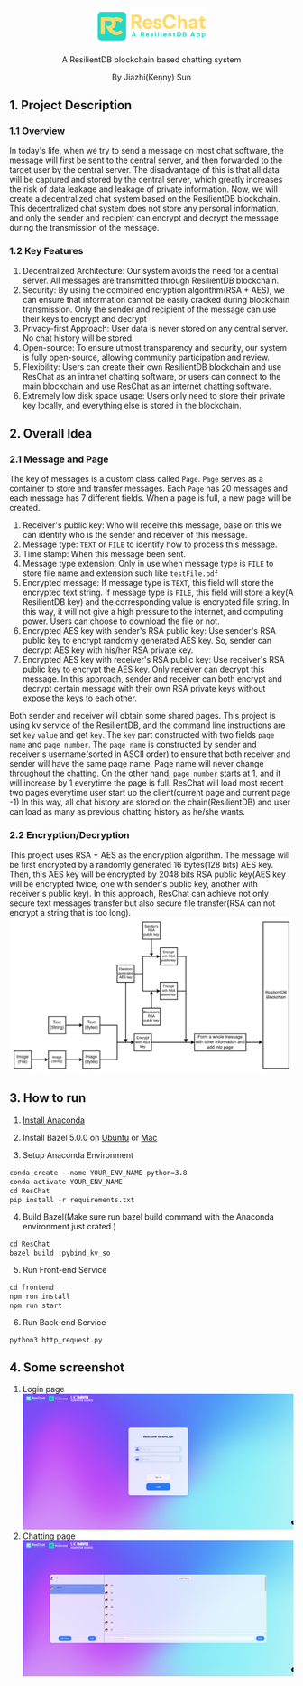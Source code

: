 
<p align="center">
  <img src="../assets/images/reschat/reschat_logo.svg" alt="ResChat" width="200"/>
</p>

<p align="center">A ResilientDB blockchain based chatting system</p>
<p align="center">By Jiazhi(Kenny) Sun</p>


## 1. Project Description
### 1.1 Overview
In today's life, when we try to send a message on most chat software, the message will first be sent to the central server,
and then forwarded to the target user by the central server.
The disadvantage of this is that all data will be captured and stored by the central server,
which greatly increases the risk of data leakage and leakage of private information.
Now, we will create a decentralized chat system based on the ResilientDB blockchain.
This decentralized chat system does not store any personal information,
and only the sender and recipient can encrypt and decrypt the message during the transmission of the message.

### 1.2 Key Features
1. Decentralized Architecture: Our system avoids the need for a central server. All messages are transmitted through ResilientDB blockchain.
2. Security: By using the combined encryption algorithm(RSA + AES), we can ensure that information cannot be easily cracked during blockchain transmission. Only the sender and recipient of the message can use their keys to encrypt and decrypt
3. Privacy-first Approach: User data is never stored on any central server. No chat history will be stored.
4. Open-source: To ensure utmost transparency and security, our system is fully open-source, allowing community participation and review.
5. Flexibility: Users can create their own ResilientDB blockchain and use ResChat as an intranet chatting software, or users can connect to the main blockchain and use ResChat as an internet chatting software.
6. Extremely low disk space usage: Users only need to store their private key locally, and everything else is stored in the blockchain.

## 2. Overall Idea
### 2.1 Message and Page
The key of messages is a custom class called `Page`. `Page` serves as a container to store and transfer messages.
Each `Page` has 20 messages and each message has 7 different fields. When a page is full, a new page will be created.
1. Receiver's public key: Who will receive this message, base on this we can identify who is the sender and receiver of this message.
2. Message type: `TEXT` or `FILE` to identify how to process this message.
3. Time stamp: When this message been sent.
4. Message type extension: Only in use when message type is `FILE` to store file name and extension such like `testFile.pdf`
5. Encrypted message: If message type is `TEXT`, this field will store the encrypted text string.
   If message type is `FILE`, this field will store a key(A ResilientDB key) and the corresponding value is encrypted file string.
   In this way, it will not give a high pressure to the internet, and computing power. Users can choose to download the file or not.
6. Encrypted AES key with sender's RSA public key: Use sender's RSA public key to encrypt randomly generated AES key.
   So, sender can decrypt AES key with his/her RSA private key.
7. Encrypted AES key with receiver's RSA public key: Use receiver's RSA public key to encrypt the AES key. Only receiver can decrypt this message.
   In this approach, sender and receiver can both encrypt and decrypt certain message with their own RSA private keys without expose the keys to each other.

Both sender and receiver will obtain some shared pages. This project is using kv service of the ResilientDB,
and the command line instructions are set `key` `value` and get `key`.
The `key` part constructed with two fields `page name` and `page number`.
The `page name` is constructed by sender and receiver's username(sorted in ASCII order) to ensure that both receiver and sender will have the same page name.
Page name will never change throughout the chatting. On the other hand, `page number` starts at 1,
and it will increase by 1 everytime the page is full.
ResChat will load most recent two pages everytime user start up the client(current page and current page -1) In this way,
all chat history are stored on the chain(ResilientDB) and user can load as many as previous chatting history as he/she wants.


### 2.2 Encryption/Decryption
This project uses RSA + AES as the encryption algorithm. The message will be first encrypted by a randomly generated 16 bytes(128 bits) AES key.
Then, this AES key will be encrypted by 2048 bits RSA public key(AES key will be encrypted twice, one with sender's public key, another with receiver's public key).
In this approach, ResChat can achieve not only secure text messages transfer but also secure file transfer(RSA can not encrypt a string that is too long).
![encryption diagram](../assets/images/reschat/encryption.png)


## 3. How to run
1.  [Install Anaconda](https://www.anaconda.com/download#downloads)

2. Install Bazel 5.0.0 on [Ubuntu](https://bazel.build/install/ubuntu) or [Mac](https://bazel.build/install/os-x)


3. Setup Anaconda Environment
```
conda create --name YOUR_ENV_NAME python=3.8
conda activate YOUR_ENV_NAME
cd ResChat
pip install -r requirements.txt
```
4. Build Bazel(Make sure run bazel build command with the Anaconda environment just crated )
```angular2html
cd ResChat
bazel build :pybind_kv_so
```

5. Run Front-end Service
```angular2html
cd frontend
npm run install
npm run start
```

6. Run Back-end Service
```angular2html
python3 http_request.py
```

## 4. Some screenshot
1. Login page
![Login Page](../assets/images/reschat/login_page.png)
2. Chatting page
![Login Page](../assets/images/reschat/chatting_page.png)



